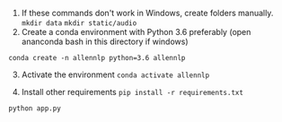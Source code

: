 1) If these commands don't work in Windows, create folders manually.
```mkdir data```
```mkdir static/audio```
2) Create a conda environment with Python 3.6 preferably (open ananconda bash in this directory if windows)

```conda create -n allennlp python=3.6 allennlp```

3) Activate the environment
```conda activate allennlp```

4) Install other requirements
```pip install -r requirements.txt```

```python app.py```
